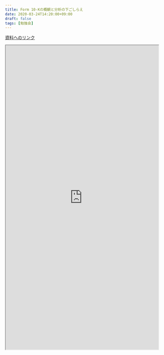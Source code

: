 ```yaml
---
title: Form 10-Kの概観と分析の下ごしらえ
date: 2020-03-24T14:20:00+09:00
draft: false
tags: [勉強会]
---
```


<a href="https://drive.google.com/open?id=1hLUPqXoeyg__zQWksmgjI94_pJPkDDpO">資料へのリンク</a>
<br>
<iframe src="https://drive.google.com/file/d/1hLUPqXoeyg__zQWksmgjI94_pJPkDDpO/preview" width="100%" height="1000"></iframe>

